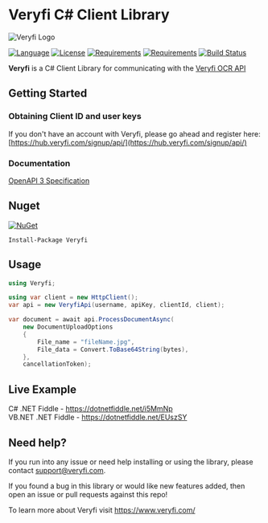 # Veryfi C# Client Library

![Veryfi Logo](https://cdn.veryfi.com/logos/veryfi-logo-wide-github.png)

[![Language](https://img.shields.io/badge/language-C%23-blue.svg?style=flat-square)](https://github.com/HavenDV/veryfi-csharp/search?l=C%23&o=desc&s=&type=Code) 
[![License](https://img.shields.io/github/license/HavenDV/veryfi-csharp.svg?label=License&maxAge=86400)](LICENSE) 
[![Requirements](https://img.shields.io/badge/Requirements-.NET%20Standard%202.0-blue.svg)](https://github.com/dotnet/standard/blob/master/docs/versions/netstandard2.0.md) 
[![Requirements](https://img.shields.io/badge/Requirements-.NET%20Framework%204.5-blue.svg)](https://github.com/microsoft/dotnet/tree/master/releases/net45) 
[![Build Status](https://github.com/HavenDV/veryfi-csharp/workflows/.NET/badge.svg?branch=master)](https://github.com/HavenDV/veryfi-csharp/actions?query=workflow%3A%22.NET%22)

**Veryfi** is a C# Client Library for communicating with the [Veryfi OCR API](https://veryfi.com/api/)

## Getting Started

### Obtaining Client ID and user keys
If you don't have an account with Veryfi, please go ahead and 
register here: [https://hub.veryfi.com/signup/api/](https://hub.veryfi.com/signup/api/)

### Documentation
[OpenAPI 3 Specification](https://app.swaggerhub.com/apis/HavenDV/Veryfi/1.0.0)

## Nuget

[![NuGet](https://img.shields.io/nuget/dt/Veryfi.svg?style=flat-square&label=Veryfi)](https://www.nuget.org/packages/Veryfi/)

```
Install-Package Veryfi
```

## Usage

```cs
using Veryfi;

using var client = new HttpClient();
var api = new VeryfiApi(username, apiKey, clientId, client);

var document = await api.ProcessDocumentAsync(
    new DocumentUploadOptions
    {
        File_name = "fileName.jpg",
        File_data = Convert.ToBase64String(bytes),
    },
    cancellationToken);
```

## Live Example

C# .NET Fiddle - https://dotnetfiddle.net/i5MmNp  
VB.NET .NET Fiddle - https://dotnetfiddle.net/EUszSY  

## Need help?
If you run into any issue or need help installing or using the library, please contact support@veryfi.com.

If you found a bug in this library or would like new features added, then open an issue or pull requests against this repo!

To learn more about Veryfi visit https://www.veryfi.com/
